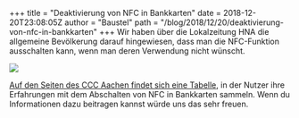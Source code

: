 +++
title = "Deaktivierung von NFC in Bankkarten"
date = 2018-12-20T23:08:05Z
author = "Baustel"
path = "/blog/2018/12/20/deaktivierung-von-nfc-in-bankkarten"
+++
Wir haben über die Lokalzeitung HNA die allgemeine Bevölkerung darauf
hingewiesen, dass man die NFC-Funktion ausschalten kann, wenn man deren
Verwendung nicht wünscht.  
  
![](https://flipdot.org/blog/uploads/2018-12-11-hna.serendipityThumb.png)  
  
[Auf den Seiten des CCC Aachen findet sich eine
Tabelle](https://calc.ccc.ac/Girokarten_NFC_deaktivieren), in der Nutzer
ihre Erfahrungen mit dem Abschalten von NFC in Bankkarten sammeln. Wenn
du Informationen dazu beitragen kannst würde uns das sehr freuen.
